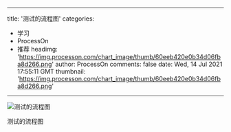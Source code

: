 
---
title: '测试的流程图'
categories: 
 - 学习
 - ProcessOn
 - 推荐
headimg: 'https://img.processon.com/chart_image/thumb/60eeb420e0b34d06fba8d266.png'
author: ProcessOn
comments: false
date: Wed, 14 Jul 2021 17:55:11 GMT
thumbnail: 'https://img.processon.com/chart_image/thumb/60eeb420e0b34d06fba8d266.png'
---

<div>   
<img class="thumb" alt="测试的流程图" src="https://img.processon.com/chart_image/thumb/60eeb420e0b34d06fba8d266.png" referrerpolicy="no-referrer">
<p>测试的流程图</p>  
</div>
            
